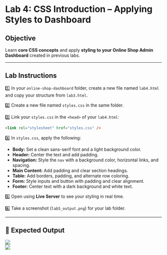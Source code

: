 # Lab 4: CSS Introduction – Applying Styles to Dashboard

## Objective

Learn **core CSS concepts** and apply **styling to your Online Shop Admin Dashboard** created in previous labs.

---

## Lab Instructions

1️⃣ In your `online-shop-dashboard` folder, create a new file named `lab4.html` and copy your structure from `lab3.html`.

2️⃣ Create a new file named `styles.css` in the same folder.

3️⃣ Link your `styles.css` in the `<head>` of your `lab4.html`:

```html
<link rel="stylesheet" href="styles.css" />
```

4️⃣ In `styles.css`, apply the following:

- **Body:** Set a clean sans-serif font and a light background color.
- **Header:** Center the text and add padding.
- **Navigation:** Style the `nav` with a background color, horizontal links, and spacing.
- **Main Content:** Add padding and clear section headings.
- **Table:** Add borders, padding, and alternate row coloring.
- **Form:** Style inputs and button with padding and clear alignment.
- **Footer:** Center text with a dark background and white text.

5️⃣ Open using **Live Server** to see your styling in real time.

6️⃣ Take a screenshot (`lab5_output.png`) for your lab folder.

---

## 📌 Expected Output

![](../images/lab4_output1.png)  
![](../images/lab4_output2.png)
